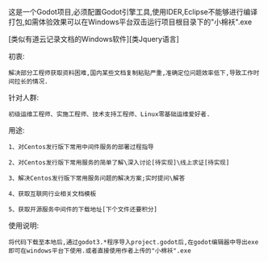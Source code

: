 这是一个Godot项目,必须配置Godot引擎工具,使用IDER,Eclipse不能够进行编译打包,如需体验效果可以在Windows平台双击运行项目根目录下的"小棉袄".exe

[类似有道云记录文档的Windows软件][类Jquery语言]

  初衷:
  
    解决部分工程师获取资料困难,国内某些文档复制粘贴严重,准确定位问题效率低下,导致工作时间拉长的情况.
    
  针对人群:
  
    初级运维工程师、实施工程师、技术支持工程师、Linux零基础运维爱好者.
    
  用途:
  
    1、对Centos发行版下常用中间件服务的部署过程指导
    
    2、对Centos发行版下常用服务的简单了解\深入讨论[待实现]\线上求证[待实现]
    
    3、解决Centos发行版下常用服务问题的解决方案;实时提问\解答
    
    4、获取互联网行业相关文档模板
    
    5、获取开源服务中间件的下载地址[下个文件还要积分]




使用说明:

    将代码下载至本地后,通过godot3.*程序导入project.godot后,在godot编辑器中导出exe即可在windows平台下使用.或者直接使用作者上传的"小棉袄".exe
